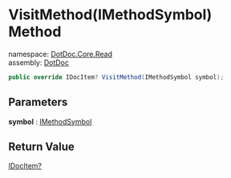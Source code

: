 ﻿# VisitMethod\(IMethodSymbol\) Method

namespace: [DotDoc\.Core\.Read](../../DotDoc.Core.Read.md)<br />
assembly: [DotDoc](../../../DotDoc.md)



```csharp
public override IDocItem? VisitMethod(IMethodSymbol symbol);
```

## Parameters

__symbol__ : [IMethodSymbol](https://docs.microsoft.com/dotnet/api/Microsoft.CodeAnalysis.IMethodSymbol)



## Return Value

[IDocItem?](../../../DotDoc/DotDoc.Core.Models/IDocItem.md)



